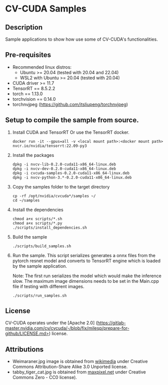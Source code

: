 # CV-CUDA Samples

## Description

Sample applications to show how use some of CV-CUDA's functionalities.

## Pre-requisites

- Recommended linux distros:
    - Ubuntu >= 20.04 (tested with 20.04 and 22.04)
    - WSL2 with Ubuntu >= 20.04 (tested with 20.04)
- CUDA driver >= 11.7
- TensorRT == 8.5.2.2
- torch == 1.13.0
- torchvision == 0.14.0
- torchnvjpeg (https://github.com/itsliupeng/torchnvjpeg)

## Setup to compile the sample from source.

1. Install CUDA and TensorRT Or use the TensorRT docker.

   ```
   docker run -it --gpus=all -v <local mount path>:<docker mount path> nvcr.io/nvidia/tensorrt:22.09-py3
   ```

2. Install the packages

   ```
   dpkg -i nvcv-lib-0.2.0-cuda11-x86_64-linux.deb
   dpkg -i nvcv-dev-0.2.0-cuda11-x86_64-linux.deb
   dpkg -i cvcuda-samples-0.2.0-cuda11-x86_64-linux.deb
   dpkg -i nvcv-python-3.*-0.2.0-cuda11-x86_64-linux.deb
   ```
3. Copy the samples folder to the target directory

   ```
   cp -rf /opt/nvidia/cvcuda*/samples ~/
   cd ~/samples
   ```

4. Install the dependencies

   ```
   chmod a+x scripts/*.sh
   chmod a+x scripts/*.py
   ./scripts/install_dependencies.sh
   ```

5. Build the sample

   ```
   ./scripts/build_samples.sh
   ```
6. Run the sample. This script serializes generates a onnx files from the pytorch resnet model and converts to TensorRT engine which is loaded by the sample application.

   Note: The first run serializes the model which would make the inference slow.
   The maximum image dimensions needs to be set in the Main.cpp file if testing with different images.

   ```
   ./scripts/run_samples.sh
   ```

## License

CV-CUDA operates under the [Apache 2.0] (https://gitlab-master.nvidia.com/cv/cvcuda/-/blob/fix/milesp/prepare-for-github/LICENSE.md>) license.

## Attributions

- Weimaraner.jpg image is obtained from [wikimedia](https://commons.wikimedia.org/wiki/File:Baegle_dwa.jpg) under Creative Commons Attribution-Share Alike 3.0 Unported license.
- tabby_tiger_cat.jpg is obtained from [maxpixel.net](https://www.maxpixel.net/Cute-Kitten-Cat-Tabby-Animals-Outdoors-Pets-1506960) under Creative Commons Zero - CC0 license).
